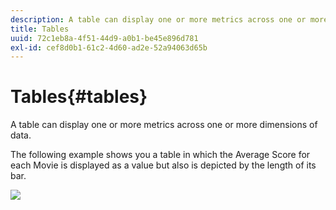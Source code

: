 ```yaml
---
description: A table can display one or more metrics across one or more dimensions of data.
title: Tables
uuid: 72c1eb8a-4f51-44d9-a0b1-be45e896d781
exl-id: cef8d0b1-61c2-4d60-ad2e-52a94063d65b
---
```

# Tables{#tables}

A table can display one or more metrics across one or more dimensions of data.

 The following example shows you a table in which the Average Score for each Movie is displayed as a value but also is depicted by the length of its bar.

![](assets/vis_Table.png)
